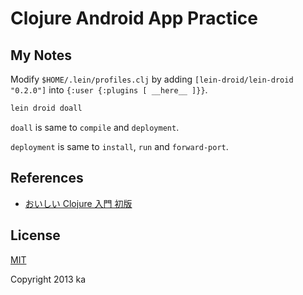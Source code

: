 # Clojure Android App Practice

## My Notes

Modify `$HOME/.lein/profiles.clj` by adding `[lein-droid/lein-droid "0.2.0"]` into `{:user {:plugins [ __here__ ]}}`.

```sh
lein droid doall
```

`doall` is same to `compile` and `deployment`.

`deployment` is same to `install`, `run` and `forward-port`.

## References

* [おいしい Clojure 入門 初版](http://gihyo.jp/book/2013/978-4-7741-5991-1)

## License

[MIT](http://opensource.org/licenses/MIT)

Copyright 2013 ka
